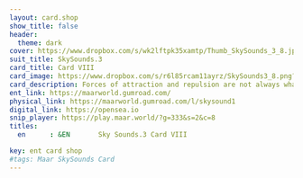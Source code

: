 ```yaml
---
layout: card.shop
show_title: false
header:
  theme: dark
cover: https://www.dropbox.com/s/wk2lftpk35xamtp/Thumb_SkySounds_3_8.jpg?raw=1
suit_title: SkySounds.3
card_title: Card VIII
card_image: https://www.dropbox.com/s/r6l85rcam11ayrz/SkySounds3_8.png?raw=1
card_description: Forces of attraction and repulsion are not always what they seem. The near-opposites, those things that seem to be in opposition, are often drawn together. This is true not only in the realm of physics, with the pull of magnetism, but also in the realm of philosophy. The duality of life and death, light and dark, good and evil, all hold within them a certain attraction. This attraction is not always obvious, but it is there, pulling and pushing at the same time. This is the dance of existence, the ebb and flow of life, the push and pull of the multiverse. It is a reminder that the world is not always as it seems, and that sometimes, the things we think are in opposition, are in fact, intimately connected.
ent_link: https://maarworld.gumroad.com/
physical_link: https://maarworld.gumroad.com/l/skysound1
digital_link: https://opensea.io
snip_player: https://play.maar.world/?g=333&s=2&c=8
titles:
  en      : &EN       Sky Sounds.3 Card VIII

key: ent card shop
#tags: Maar SkySounds Card
---
```

